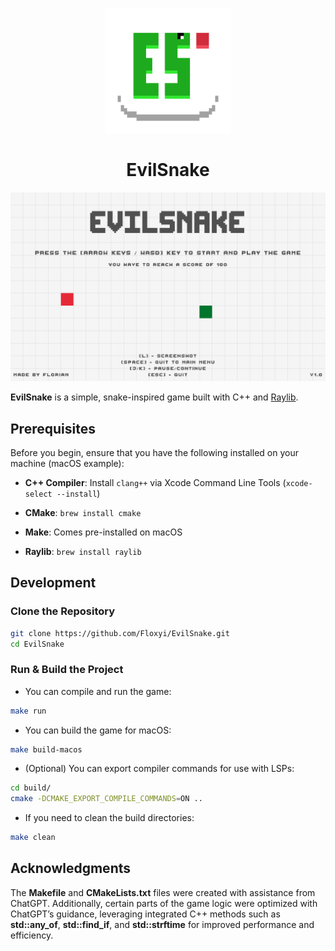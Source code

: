 <p align="center">
  <img src="/assets/textures/EvilSnake.png" alt="EvilSnake Icon" width="200" />
</p>

<div align="center">
    <h1>EvilSnake</h1>
</div>

![EvilSnake Screenshot](/assets/textures/Screenshot.png)

**EvilSnake** is a simple, snake-inspired game built with C++ and [Raylib](https://www.raylib.com/).

## Prerequisites

Before you begin, ensure that you have the following installed on your machine (macOS example):

- **C++ Compiler**: Install `clang++` via Xcode Command Line Tools (`xcode-select --install`)

- **CMake**: `brew install cmake`

- **Make**: Comes pre-installed on macOS

- **Raylib**: `brew install raylib`

## Development

### Clone the Repository

```bash
git clone https://github.com/Floxyi/EvilSnake.git
cd EvilSnake
```

### Run & Build the Project

- You can compile and run the game:

```bash
make run
```

- You can build the game for macOS:

```bash
make build-macos
```

- (Optional) You can export compiler commands for use with LSPs:

```bash
cd build/
cmake -DCMAKE_EXPORT_COMPILE_COMMANDS=ON ..
```

- If you need to clean the build directories:

```bash
make clean
```

## Acknowledgments

The **Makefile** and **CMakeLists.txt** files were created with assistance from ChatGPT. Additionally, certain parts of the game logic were optimized with ChatGPT’s guidance, leveraging integrated C++ methods such as **std::any_of**, **std::find_if**, and **std::strftime** for improved performance and efficiency.
